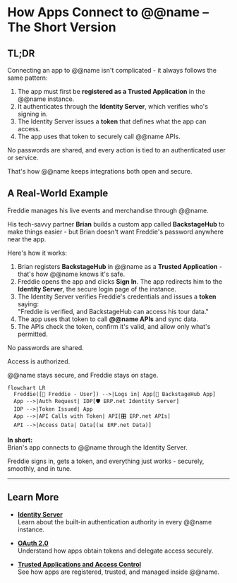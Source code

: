 # How Apps Connect to @@name – The Short Version

## TL;DR

Connecting an app to @@name isn't complicated - it always follows the same pattern:

1. The app must first be **registered as a Trusted Application** in the @@name instance.  
2. It authenticates through the **Identity Server**, which verifies who's signing in.  
3. The Identity Server issues a **token** that defines what the app can access.  
4. The app uses that token to securely call @@name APIs.  

No passwords are shared, and every action is tied to an authenticated user or service.

That's how @@name keeps integrations both open and secure.

## A Real-World Example

Freddie manages his live events and merchandise through @@name.

His tech-savvy partner **Brian** builds a custom app called **BackstageHub** to make things easier - but Brian doesn't want Freddie's password anywhere near the app.

Here's how it works:

1. Brian registers **BackstageHub** in @@name as a **Trusted Application** - that's how @@name knows it's safe.  
2. Freddie opens the app and clicks **Sign In**. The app redirects him to the **Identity Server**, the secure login page of the instance.  
3. The Identity Server verifies Freddie's credentials and issues a **token** saying:  
   "Freddie is verified, and BackstageHub can access his tour data."
4. The app uses that token to call **@@name APIs** and sync data.  
5. The APIs check the token, confirm it's valid, and allow only what's permitted.

No passwords are shared.

Access is authorized.

@@name stays secure, and Freddie stays on stage.

```mermaid
flowchart LR
  Freddie([🎤 Freddie - User]) -->|Logs in| App[🎸 BackstageHub App]
  App -->|Auth Request| IDP[🛡️ ERP.net Identity Server]
  IDP -->|Token Issued| App
  App -->|API Calls with Token| API[🎛️ ERP.net APIs]
  API -->|Access Data| Data[(📊 ERP.net Data)]
```

**In short:**  
Brian's app connects to @@name through the Identity Server.  

Freddie signs in, gets a token, and everything just works - securely, smoothly, and in tune.

---

## Learn More

- [**Identity Server**](identity-server.md)  
  Learn about the built-in authentication authority in every @@name instance.

- [**OAuth 2.0**](oauth2-overview.md)  
  Understand how apps obtain tokens and delegate access securely.

- [**Trusted Applications and Access Control**](trusted-apps-access.md)  
  See how apps are registered, trusted, and managed inside @@name.
